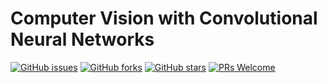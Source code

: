 # Computer Vision with Convolutional Neural Networks

[![GitHub issues](https://img.shields.io/github/issues/Develop-Packt/Computer-Vision-with-Convolutional-Neural-Networks.svg)](https://github.com/Develop-Packt/Computer-Vision-with-Convolutional-Neural-Networks/issues)
[![GitHub forks](https://img.shields.io/github/forks/Develop-Packt/Computer-Vision-with-Convolutional-Neural-Networks.svg)](https://github.com/Develop-Packt/Computer-Vision-with-Convolutional-Neural-Networks/network)
[![GitHub stars](https://img.shields.io/github/stars/Develop-Packt/Computer-Vision-with-Convolutional-Neural-Networks.svg)](https://github.com/Develop-Packt/Computer-Vision-with-Convolutional-Neural-Networks/stargazers)
[![PRs Welcome](https://img.shields.io/badge/PRs-welcome-brightgreen.svg)](https://github.com/Develop-Packt/Computer-Vision-with-Convolutional-Neural-Networks/pulls)
